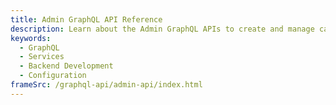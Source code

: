 ```yaml
---
title: Admin GraphQL API Reference
description: Learn about the Admin GraphQL APIs to create and manage catalogs and configure settings and rules for product search and recommendations capabilities.
keywords:
  - GraphQL
  - Services
  - Backend Development
  - Configuration
frameSrc: /graphql-api/admin-api/index.html
---
```


